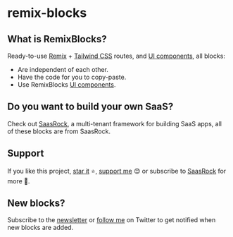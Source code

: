 # remix-blocks

## What is RemixBlocks?

Ready-to-use [Remix](https://remix.run) + [Tailwind CSS](https://tailwindcss.com/) routes, and [UI components](/components), all blocks:

- Are independent of each other.
- Have the code for you to copy-paste.
- Use RemixBlocks [UI components](/components).

## Do you want to build your own SaaS?

Check out [SaasRock](http://saasrock.com/), a multi-tenant framework for building SaaS apps, all of these blocks are from SaasRock.

## Support

If you like this project, [star it](https://github.com/AlexandroMtzG/remix-blocks) ⭐, [support me](https://github.com/sponsors/AlexandroMtzG) 😊 or subscribe to [SaasRock](https://alexandromg.gumroad.com/l/SaasRock) for more 🚀.

## New blocks?

Subscribe to the [newsletter](https://saasrock.com/newsletter) or [follow me](https://twitter.com/AlexandroMtzG) on Twitter to get notified when new blocks are added.
